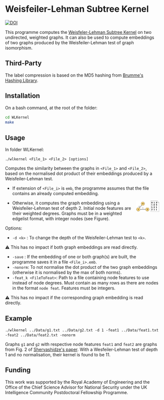# Weisfeiler-Lehman Subtree Kernel

[![DOI](https://zenodo.org/badge/493571761.svg)](https://zenodo.org/badge/latestdoi/493571761)

This programme computes the [Weisfeler-Lehman Subtree Kernel](https://www.jmlr.org/papers/volume12/shervashidze11a/shervashidze11a.pdf) on two undirected, weighted graphs. It can also be used to compute embeddings of two graphs produced by the Weisfeiler-Lehman test of graph isomorphism.

## Third-Party

The label compression is based on the MD5 hashing from [Brumme's Hashing Library](https://create.stephan-brumme.com/hash-library/).

## Installation

On a bash command, at the root of the folder:

```bash
cd WLKernel
make
```

## Usage

In folder WLKernel:
```
./wlkernel <File_1> <File_2> [options]
```
Computes the similarity between the graphs in `<File_1>` and `<File_2>`, based on the normalised dot product of their embeddings produced by a Weisfeiler-Lehman test.
* If extension of `<File_i>` is `emb`, the programme assumes that the file contains an already computed embedding.

<img align="right" src="Pic/weightedGraph.png" width="15%" height="15%">

* Otherwise, it computes the graph embedding using a Weisfeiler-Lehman test of depth 2. Initial node features are their weighted degrees. Graphs must be in a weighted edgelist format, with integer nodes (see Figure).

Options:
* `-d <k>` : To change the depth of the Weisfeiler-Lehman test to `<k>`.

:warning: This has no impact if both graph embeddings are read directly.

* `-save` : If the embedding of one or both graph(s) are built, the programme saves it in a file `<File_i>.emb`.
* `-nonorm`: To not normalise the dot product of the two graph embeddings (otherwise it is normalised by the max of both norms).
* `-feat_k <FileToFeat>`: Path to a file containing node features to use instead of node degrees. Must contain as many rows as there are nodes in the format `node feat`. Features must be integers.

:warning: This has no impact if the corresponding graph embedding is read directly.

## Example

```
./wlkernel ../Data/g1.txt ../Data/g2.txt -d 1 -feat1 ../Data/feat1.txt -feat2 ../Data/feat2.txt -nonorm
```

Graphs `g1` and `g2` with respective node features `feat1` and `feat2` are graphs from Fig. 2 of [Shervashidze's paper](https://www.jmlr.org/papers/volume12/shervashidze11a/shervashidze11a.pdf). With a Wesfeiler-Lehman test of depth 1 and no normalisation, their kernel is found to be 11.

## Funding 

This work was supported by the Royal Academy of Engineering and the Office of the Chief Science Advisor for National Security under the UK Intelligence Community Postdoctoral Fellowship Programme.

